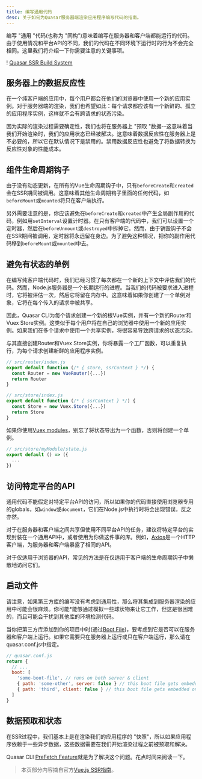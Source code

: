 ```yaml
---
title: 编写通用代码
desc: 关于如何为Quasar服务器端渲染应用程序编写代码的指南。
---
```


编写 "通用 "代码(也称为 "同构")意味着编写在服务器和客户端都能运行的代码。由于使用情况和平台API的不同，我们的代码在不同环境下运行时的行为不会完全相同。这里我们将介绍一下你需要注意的关键事项。

! [Quasar SSR Build System](https://cdn.quasar.dev/img/ssr-build.png "Quasar SSR Build System")

## 服务器上的数据反应性
在一个纯客户端的应用中，每个用户都会在他们的浏览器中使用一个新的应用实例。对于服务器端的渲染，我们也希望如此：每个请求都应该有一个新鲜的、孤立的应用程序实例，这样就不会有跨请求的状态污染。

因为实际的渲染过程需要确定性，我们也将在服务器上 "预取 "数据--这意味着当我们开始渲染时，我们的应用状态已经被解决。这意味着数据反应性在服务器上是不必要的，所以它在默认情况下是禁用的。禁用数据反应性也避免了将数据转换为反应性对象的性能成本。

## 组件生命周期钩子
由于没有动态更新，在所有的Vue生命周期钩子中，只有`beforeCreate`和`created`会在SSR期间被调用。这意味着其他生命周期钩子里面的任何代码，如`beforeMount`或`mounted`将只在客户端执行。

另外需要注意的是，你应该避免在`beforeCreate`和`created`中产生全局副作用的代码，例如用`setInterval`设置计时器。在只有客户端的代码中，我们可以设置一个定时器，然后在`beforeUnmount`或`destroyed`中拆掉它。然而，由于销毁钩子不会在SSR期间被调用，定时器将永远留在身边。为了避免这种情况，把你的副作用代码移到`beforeMount`或`mounted`中去。

## 避免有状态的单例
在编写纯客户端代码时，我们已经习惯了每次都在一个新的上下文中评估我们的代码。然而，Node.js服务器是一个长期运行的进程。当我们的代码被要求进入进程时，它将被评估一次，然后它将留在内存中。这意味着如果你创建了一个单例对象，它将在每个传入的请求中被共享。

因此，Quasar CLI为每个请求创建一个新的根Vue实例，并有一个新的Router和Vuex Store实例。这类似于每个用户将在自己的浏览器中使用一个新的应用实例。如果我们在多个请求中使用一个共享实例，将很容易导致跨请求的状态污染。

与其直接创建Router和Vuex Store实例，你将暴露一个工厂函数，可以重复执行，为每个请求创建新鲜的应用程序实例。

```js
// src/router/index.js
export default function (/* { store, ssrContext } */) {
  const Router = new VueRouter({...})
  return Router
}
```

```js
// src/store/index.js
export default function (/* { ssrContext } */) {
  const Store = new Vuex.Store({...})
  return Store
}
```

如果你使用[Vuex modules](https://vuex.vuejs.org/guide/modules.html)，别忘了将状态导出为一个函数，否则将创建一个单例。
```js
// src/store/myModule/state.js
export default () => ({
  ...
})

```

## 访问特定平台的API
通用代码不能假定对特定平台API的访问，所以如果你的代码直接使用浏览器专用的globals，如`window`或`document`，它们在Node.js中执行时将会出现错误，反之亦然。

对于在服务器和客户端之间共享但使用不同平台API的任务，建议将特定平台的实现封装在一个通用API中，或者使用为你做这件事的库。例如，[Axios](https://github.com/axios/axios)是一个HTTP客户端，为服务器和客户端暴露了相同的API。

对于仅适用于浏览器的API，常见的方法是在仅适用于客户端的生命周期钩子中懒散地访问它们。

## 启动文件
请注意，如果第三方库的编写没有考虑到通用性，那么将其集成到服务器渲染的应用中可能会很麻烦。你可能*能够通过模拟一些球状物来让它工作，但这是很困难的，而且可能会干扰到其他库的环境检测代码。

当你把第三方库添加到你的项目中时(通过[Boot File](/quasar-cli/boot-files))，要考虑到它是否可以在服务器和客户端上运行。如果它需要只在服务器上运行或只在客户端运行，那么请在quasar.conf.js中指定。

```js
// quasar.conf.js
return {
  // ...
  boot: [
    'some-boot-file', // runs on both server & client
    { path: 'some-other', server: false } // this boot file gets embedded only on client-side
    { path: 'third', client: false } // this boot file gets embedded only on server-side
  ]
}
```

## 数据预取和状态
在SSR过程中，我们基本上是在渲染我们的应用程序的 "快照"，所以如果应用程序依赖于一些异步数据，这些数据需要在我们开始渲染过程之前被预取和解决。

Quasar CLI [PreFetch Feature](/quasar-cli/prefetch-feature)就是为了解决这个问题。花点时间来阅读一下。

<q-separator class="q-mt-xl" />

> 本页部分内容摘自官方[Vue.js SSR指南](https://ssr.vuejs.org/guide/universal.html#data-reactivity-on-the-server)。

